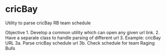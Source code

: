 # cricBay
Utility to parse cricBay RB team schedule

Objective
    1. Develop a common utility which can open any given url link.
    2. Have a separate class to handle parsing of different url
    3. Example: cricBay URL
        3a. Parse cricBay schedule url
        3b. Check schedule for team Raging Bulls
